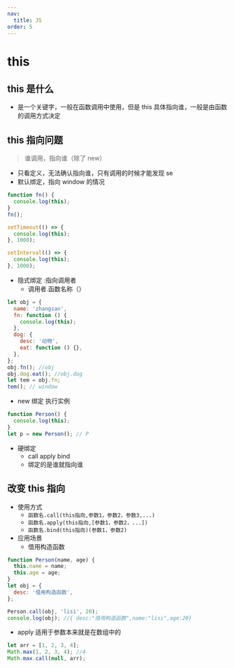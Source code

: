 ```yaml
---
nav:
  title: JS
order: 5
---
```


# this

## this 是什么

- 是一个关键字，一般在函数调用中使用，但是 this 具体指向谁，一般是由函数的调用方式决定

## this 指向问题

> 谁调用，指向谁（除了 new）

- 只看定义，无法确认指向谁，只有调用的时候才能发现 se
- 默认绑定，指向 window 的情况

```javascript
function fn() {
  console.log(this);
}
fn();

setTimeout(() => {
  console.log(this);
}, 1000);

setInterval(() => {
  console.log(this);
}, 1000);
```

- 隐式绑定 :指向调用者
  - 调用者.函数名称（）

```javascript
let obj = {
  name: 'zhangsan',
  fn: function () {
    console.log(this);
  },
  dog: {
    desc: '动物',
    eat: function () {},
  },
};
obj.fn(); //obj
obj.dog.eat(); //obj.dog
let tem = obj.fn;
tem(); // window
```

- new 绑定 执行实例

```javascript
function Person() {
  console.log(this);
}
let p = new Person(); // P
```

- 硬绑定
  - call apply bind
  - 绑定的是谁就指向谁

## 改变 this 指向

- 使用方式
  - `函数名.call(this指向,参数1，参数2，参数3,...)`
  - `函数名.apply(this指向,[参数1，参数2，...])`
  - `函数名.bind(this指向)(参数1，参数2)`
- 应用场景
  - 借用构造函数

```javascript
function Person(name, age) {
  this.name = name;
  this.age = age;
}
let obj = {
  desc: '借用构造函数',
};

Person.call(obj, 'lisi', 20);
console.log(obj); //{ desc:"借用构造函数",name:"lisi",age:20}
```

- apply 适用于参数本来就是在数组中的

```javascript
let arr = [1, 2, 3, 4];
Math.max(1, 2, 3, 4); //4
Math.max.call(null, arr);
```
